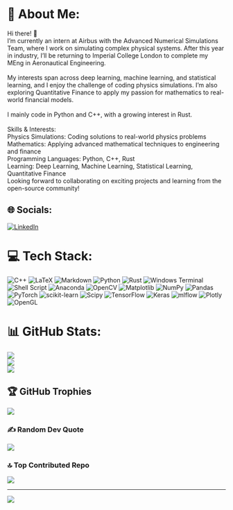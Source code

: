 # 💫 About Me:
Hi there! 👋<br>I’m currently an intern at Airbus with the Advanced Numerical Simulations Team, where I work on simulating complex physical systems. After this year in industry, I’ll be returning to Imperial College London to complete my MEng in Aeronautical Engineering.<br><br>My interests span across deep learning, machine learning, and statistical learning, and I enjoy the challenge of coding physics simulations. I’m also exploring Quantitative Finance to apply my passion for mathematics to real-world financial models.<br><br>I mainly code in Python and C++, with a growing interest in Rust.<br><br>Skills & Interests:<br>Physics Simulations: Coding solutions to real-world physics problems<br>Mathematics: Applying advanced mathematical techniques to engineering and finance<br>Programming Languages: Python, C++, Rust<br>Learning: Deep Learning, Machine Learning, Statistical Learning, Quantitative Finance<br>Looking forward to collaborating on exciting projects and learning from the open-source community!


## 🌐 Socials:
[![LinkedIn](https://img.shields.io/badge/LinkedIn-%230077B5.svg?logo=linkedin&logoColor=white)](https://linkedin.com/in/devrajkatkoria) 

# 💻 Tech Stack:
![C++](https://img.shields.io/badge/c++-%2300599C.svg?style=flat&logo=c%2B%2B&logoColor=white) ![LaTeX](https://img.shields.io/badge/latex-%23008080.svg?style=flat&logo=latex&logoColor=white) ![Markdown](https://img.shields.io/badge/markdown-%23000000.svg?style=flat&logo=markdown&logoColor=white) ![Python](https://img.shields.io/badge/python-3670A0?style=flat&logo=python&logoColor=ffdd54) ![Rust](https://img.shields.io/badge/rust-%23000000.svg?style=flat&logo=rust&logoColor=white) ![Windows Terminal](https://img.shields.io/badge/Windows%20Terminal-%234D4D4D.svg?style=flat&logo=windows-terminal&logoColor=white) ![Shell Script](https://img.shields.io/badge/shell_script-%23121011.svg?style=flat&logo=gnu-bash&logoColor=white) ![Anaconda](https://img.shields.io/badge/Anaconda-%2344A833.svg?style=flat&logo=anaconda&logoColor=white) ![OpenCV](https://img.shields.io/badge/opencv-%23white.svg?style=flat&logo=opencv&logoColor=white) ![Matplotlib](https://img.shields.io/badge/Matplotlib-%23ffffff.svg?style=flat&logo=Matplotlib&logoColor=black) ![NumPy](https://img.shields.io/badge/numpy-%23013243.svg?style=flat&logo=numpy&logoColor=white) ![Pandas](https://img.shields.io/badge/pandas-%23150458.svg?style=flat&logo=pandas&logoColor=white) ![PyTorch](https://img.shields.io/badge/PyTorch-%23EE4C2C.svg?style=flat&logo=PyTorch&logoColor=white) ![scikit-learn](https://img.shields.io/badge/scikit--learn-%23F7931E.svg?style=flat&logo=scikit-learn&logoColor=white) ![Scipy](https://img.shields.io/badge/SciPy-%230C55A5.svg?style=flat&logo=scipy&logoColor=%white) ![TensorFlow](https://img.shields.io/badge/TensorFlow-%23FF6F00.svg?style=flat&logo=TensorFlow&logoColor=white) ![Keras](https://img.shields.io/badge/Keras-%23D00000.svg?style=flat&logo=Keras&logoColor=white) ![mlflow](https://img.shields.io/badge/mlflow-%23d9ead3.svg?style=flat&logo=numpy&logoColor=blue) ![Plotly](https://img.shields.io/badge/Plotly-%233F4F75.svg?style=flat&logo=plotly&logoColor=white) ![OpenGL](https://img.shields.io/badge/OpenGL-%23FFFFFF.svg?style=flat&logo=opengl)
# 📊 GitHub Stats:
![](https://github-readme-stats.vercel.app/api?username=DevrajK721&theme=dark&hide_border=false&include_all_commits=true&count_private=true)<br/>
![](https://github-readme-streak-stats.herokuapp.com/?user=DevrajK721&theme=dark&hide_border=false)<br/>
![](https://github-readme-stats.vercel.app/api/top-langs/?username=DevrajK721&theme=dark&hide_border=false&include_all_commits=true&count_private=true&layout=compact)

## 🏆 GitHub Trophies
![](https://github-profile-trophy.vercel.app/?username=DevrajK721&theme=radical&no-frame=false&no-bg=false&margin-w=4)

### ✍️ Random Dev Quote
![](https://quotes-github-readme.vercel.app/api?type=vetical&theme=radical)

### 🔝 Top Contributed Repo
![](https://github-contributor-stats.vercel.app/api?username=DevrajK721&limit=5&theme=radical&combine_all_yearly_contributions=true)

---
[![](https://visitcount.itsvg.in/api?id=DevrajK721&icon=2&color=1)](https://visitcount.itsvg.in)

